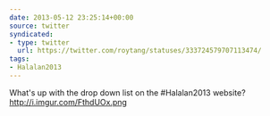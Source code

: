 ```yaml
---
date: 2013-05-12 23:25:14+00:00
source: twitter
syndicated:
- type: twitter
  url: https://twitter.com/roytang/statuses/333724579707113474/
tags:
- Halalan2013
---
```


What's up with the drop down list on the #Halalan2013 website? http://i.imgur.com/FthdUOx.png